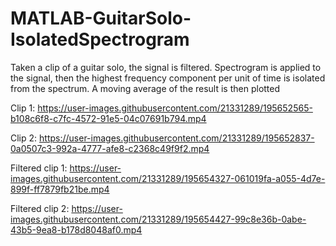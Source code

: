 # MATLAB-GuitarSolo-IsolatedSpectrogram
Taken a clip of a guitar solo, the signal is filtered. Spectrogram is applied to the signal, then the highest frequency component per unit of time is isolated from the spectrum. A moving average of the result is then plotted

Clip 1:
https://user-images.githubusercontent.com/21331289/195652565-b108c6f8-c7fc-4572-91e5-04c07691b794.mp4

Clip 2:
https://user-images.githubusercontent.com/21331289/195652837-0a0507c3-992a-4777-afe8-c2368c49f9f2.mp4

Filtered clip 1:
https://user-images.githubusercontent.com/21331289/195654327-061019fa-a055-4d7e-899f-ff7879fb21be.mp4

Filtered clip 2:
https://user-images.githubusercontent.com/21331289/195654427-99c8e36b-0abe-43b5-9ea8-b178d8048af0.mp4






